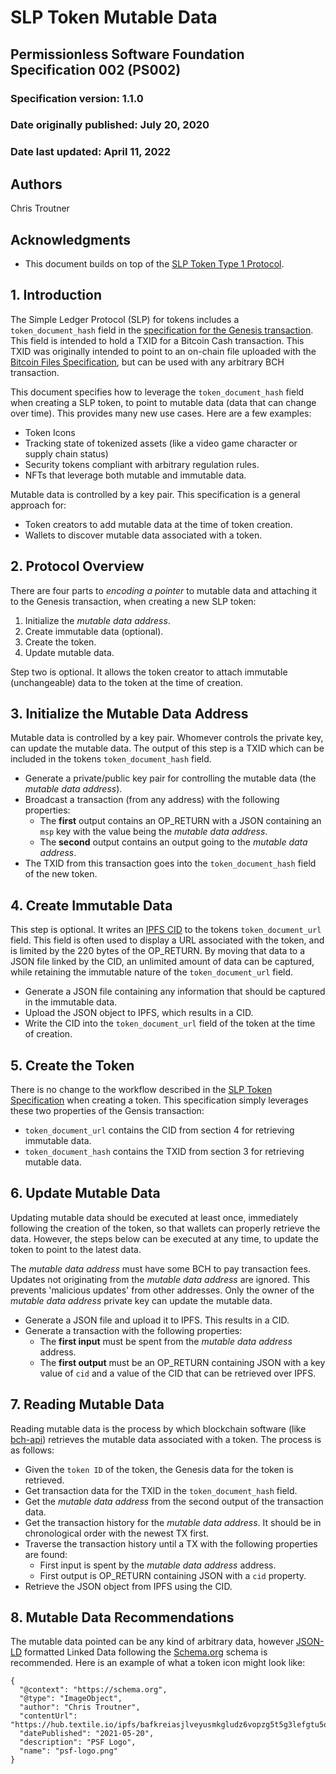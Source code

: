 # SLP Token Mutable Data

## Permissionless Software Foundation Specification 002 (PS002)

### Specification version: 1.1.0

### Date originally published: July 20, 2020

### Date last updated: April 11, 2022

## Authors

Chris Troutner

## Acknowledgments

- This document builds on top of the [SLP Token Type 1 Protocol](https://github.com/simpleledger/slp-specifications/blob/master/slp-token-type-1.md).

## 1. Introduction

The Simple Ledger Protocol (SLP) for tokens includes a `token_document_hash` field in the [specification for the Genesis transaction](https://github.com/simpleledger/slp-specifications/blob/master/slp-token-type-1.md#genesis---token-genesis-transaction). This field is intended to hold a TXID for a Bitcoin Cash transaction. This TXID was originally intended to point to an on-chain file uploaded with the [Bitcoin Files Specification](https://github.com/simpleledger/slp-specifications/blob/master/bitcoinfiles.md), but can be used with any arbitrary BCH transaction.

This document specifies how to leverage the `token_document_hash` field when creating a SLP token, to point to mutable data (data that can change over time). This provides many new use cases. Here are a few examples:

- Token Icons
- Tracking state of tokenized assets (like a video game character or supply chain status)
- Security tokens compliant with arbitrary regulation rules.
- NFTs that leverage both mutable and immutable data.

Mutable data is controlled by a key pair. This specification is a general approach for:
- Token creators to add mutable data at the time of token creation.
- Wallets to discover mutable data associated with a token.

## 2. Protocol Overview

There are four parts to _encoding a pointer_ to mutable data and attaching it to the Genesis transaction, when creating a new SLP token:

1. Initialize the *mutable data address*.
2. Create immutable data (optional).
3. Create the token.
4. Update mutable data.

Step two is optional. It allows the token creator to attach immutable (unchangeable) data to the token at the time of creation.

## 3. Initialize the Mutable Data Address

Mutable data is controlled by a key pair. Whomever controls the private key, can update the mutable data. The output of this step is a TXID which can be included in the tokens `token_document_hash` field.

- Generate a private/public key pair for controlling the mutable data (the *mutable data address*).
- Broadcast a transaction (from any address) with the following properties:
  - The **first** output contains an OP_RETURN with a JSON containing an `msp` key with the value being the *mutable data address*.
  - The **second** output contains an output going to the *mutable data address*.
- The TXID from this transaction goes into the `token_document_hash` field of the new token.

## 4. Create Immutable Data

This step is optional. It writes an [IPFS CID](https://proto.school/anatomy-of-a-cid/01) to the tokens `token_document_url` field. This field is often used to display a URL associated with the token, and is limited by the 220 bytes of the OP_RETURN. By moving that data to a JSON file linked by the CID, an unlimited amount of data can be captured, while retaining the immutable nature of the `token_document_url` field.

- Generate a JSON file containing any information that should be captured in the immutable data.
- Upload the JSON object to IPFS, which results in a CID.
- Write the CID into the `token_document_url` field of the token at the time of creation.

## 5. Create the Token

There is no change to the workflow described in the [SLP Token Specification](https://github.com/simpleledger/slp-specifications/blob/master/slp-token-type-1.md) when creating a token. This specification simply leverages these two properties of the Gensis transaction:

- `token_document_url` contains the CID from section 4 for retrieving immutable data.
- `token_document_hash` contains the TXID from section 3 for retrieving mutable data.

## 6. Update Mutable Data

Updating mutable data should be executed at least once, immediately following the creation of the token, so that wallets can properly retrieve the data. However, the steps below can be executed at any time, to update the token to point to the latest data.

The *mutable data address* must have some BCH to pay transaction fees. Updates not originating from the *mutable data address* are ignored. This prevents 'malicious updates' from other addresses. Only the owner of the *mutable data address* private key can update the mutable data.

- Generate a JSON file and upload it to IPFS. This results in a CID.
- Generate a transaction with the following properties:
  - The **first input** must be spent from the *mutable data address* address.
  - The **first output** must be an OP_RETURN containing JSON with a key value of `cid` and a value of the CID that can be retrieved over IPFS.

## 7. Reading Mutable Data

Reading mutable data is the process by which blockchain software (like [bch-api](https://github.com/Permissionless-Software-Foundation/bch-api)) retrieves the mutable data associated with a token. The process is as follows:

- Given the `token ID` of the token, the Genesis data for the token is retrieved.
- Get transaction data for the TXID in the `token_document_hash` field.
- Get the *mutable data address* from the second output of the transaction data.
- Get the transaction history for the *mutable data address*. It should be in chronological order with the newest TX first.
- Traverse the transaction history until a TX with the following properties are found:
  - First input is spent by the *mutable data address* address.
  - First output is OP_RETURN containing JSON with a `cid` property.
- Retrieve the JSON object from IPFS using the CID.

## 8. Mutable Data Recommendations

The mutable data pointed can be any kind of arbitrary data, however [JSON-LD](https://json-ld.org/) formatted Linked Data following the [Schema.org](https://schema.org/) schema is recommended. Here is an example of what a token icon might look like:

```
{
  "@context": "https://schema.org",
  "@type": "ImageObject",
  "author": "Chris Troutner",
  "contentUrl": "https://hub.textile.io/ipfs/bafkreiasjlveyusmkgludz6vopzg5t5g3lefgtu5oudoawjrcttmgwjea4",
  "datePublished": "2021-05-20",
  "description": "PSF Logo",
  "name": "psf-logo.png"
}
```
